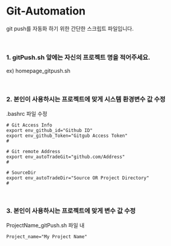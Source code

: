 # Git-Automation
git push를 자동화 하기 위한 간단한 스크립트 파일입니다.

<br>

### 1. gitPush.sh 앞에는 자신의 프로젝트 명을 적어주세요.
ex) homepage_gitpush.sh

<br>

### 2. 본인이 사용하시는 프로젝트에 맞게 시스템 환경변수 값 수정

.bashrc 파일 수정

```vim
# Git Access Info
export env_github_id="Github ID"
export env_github_Token="Gitgub Access Token"
#

# Git remote Address
export env_autoTradeGit="github.com/Address"
#

# SourceDir
export env_autoTradeDir="Source OR Project Directory"
#
```

<br>

### 3. 본인이 사용하시는 프로젝트에 맞게 변수 값 수정

ProjectName_gitPush.sh 파일 내

```vim
Project_name="My Project Name"
```
